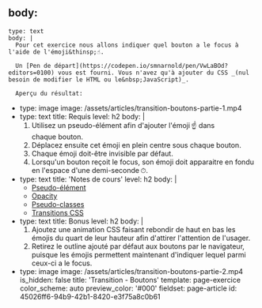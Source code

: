 body:
  -
    type: text
    body: |
      Pour cet exercice nous allons indiquer quel bouton a le focus à l'aide de l'émoji&thinsp;☝️.
      
      Un [Pen de départ](https://codepen.io/smnarnold/pen/VwLaBOd?editors=0100) vous est fourni. Vous n'avez qu'à ajouter du CSS _(nul besoin de modifier le HTML ou le&nbsp;JavaScript)_.
      
      Aperçu du résultat:
  -
    type: image
    image: /assets/articles/transition-boutons-partie-1.mp4
  -
    type: text
    title: Requis
    level: h2
    body: |
      1. Utilisez un pseudo-élément afin d'ajouter l'émoji&thinsp;☝️ dans chaque&nbsp;bouton. 
      2. Déplacez ensuite cet émoji en plein centre sous chaque&nbsp;bouton.
      3. Chaque émoji doit-être invisible par&nbsp;défaut.
      4. Lorsqu'un bouton reçoit le focus, son émoji doit apparaitre en fondu en l'espace d'une&nbsp;demi-seconde&thinsp;⏱.
  -
    type: text
    title: 'Notes de cours'
    level: h2
    body: |
      - [Pseudo-élément](https://smnarnold.com/cours/css/pseudo-elements)
      - [Opacity](https://smnarnold.com/cours/css/opacity)
      - [Pseudo-classes](https://smnarnold.com/cours/css/pseudo-classes)
      - [Transitions CSS](https://smnarnold.com/cours/css/transition)
  -
    type: text
    title: Bonus
    level: h2
    body: |
      1. Ajoutez une animation CSS faisant rebondir de haut en bas les émojis du quart de leur hauteur afin d'attirer l'attention de&nbsp;l'usager.
      2. Retirez le outline ajouté par défaut aux boutons par le navigateur, puisque les émojis permettent maintenant d'indiquer lequel parmi ceux-ci a le&nbsp;focus.
  -
    type: image
    image: /assets/articles/transition-boutons-partie-2.mp4
is_hidden: false
title: 'Transition - Boutons'
template: page-exercice
color_scheme: auto
preview_color: '#000'
fieldset: page-article
id: 45026ff6-94b9-42b1-8420-e3f75a8c0b61

